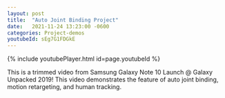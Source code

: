 ```yaml
---
layout: post
title:  "Auto Joint Binding Project"
date:   2021-11-24 13:23:00 -0600
categories: Project-demos
youtubeId: sEg7G1FDGkE
---
```


{% include youtubePlayer.html id=page.youtubeId %}

This is a trimmed video from Samsung Galaxy Note 10 Launch @ Galaxy Unpacked 2019! This video demonstrates the feature of auto joint binding, motion retargeting, and human tracking.

